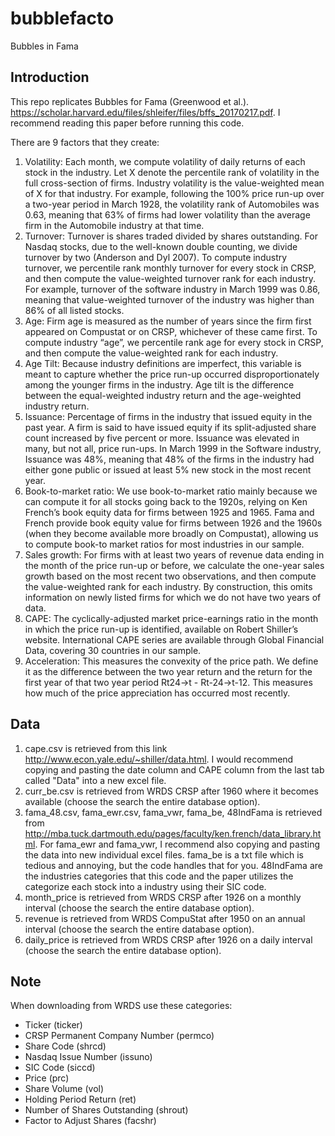 # bubblefacto
Bubbles in Fama

## Introduction
This repo replicates Bubbles for Fama (Greenwood et al.). https://scholar.harvard.edu/files/shleifer/files/bffs_20170217.pdf. I recommend reading this paper before running this code. 

There are 9 factors that they create:
1. Volatility: Each month, we compute volatility of daily returns of each stock in the industry. Let X denote the percentile rank of volatility in the full cross-section of firms. Industry volatility is the value-weighted mean of X for that industry. For example, following the 100% price run-up over a two-year period in March 1928, the volatility rank of Automobiles was 0.63, meaning that 63% of firms had lower volatility than the average firm in the Automobile industry at that time.
2. Turnover: Turnover is shares traded divided by shares outstanding. For Nasdaq stocks, due to the well-known double counting, we divide turnover by two (Anderson and Dyl 2007). To compute industry turnover, we percentile rank monthly turnover for every stock in CRSP, and then compute the value-weighted turnover rank for each industry. For example, turnover of the software industry in March 1999 was 0.86, meaning that value-weighted turnover of the industry was higher than 86% of all listed stocks.
3. Age: Firm age is measured as the number of years since the firm first appeared on Compustat or on CRSP, whichever of these came first. To compute industry “age”, we percentile rank age for every stock in CRSP, and then compute the value-weighted rank for each industry. 
4. Age Tilt: Because industry definitions are imperfect, this variable is meant to capture whether the price run-up occurred disproportionately among the younger firms in the industry. Age tilt is the difference between the equal-weighted industry return and the age-weighted industry return.
5. Issuance: Percentage of firms in the industry that issued equity in the past year. A firm is said to have issued equity if its split-adjusted share count increased by five percent or more. Issuance was elevated in many, but not all, price run-ups. In March 1999 in the Software industry, Issuance was 48%, meaning that 48% of the firms in the industry had either gone public or issued at least 5% new stock in the most recent year. 
6. Book-to-market ratio: We use book-to-market ratio mainly because we can compute it for all stocks going back to the 1920s, relying on Ken French’s book equity data for firms between 1925 and 1965. Fama and French provide book equity value for firms between 1926 and the 1960s (when they become available more broadly on Compustat), allowing us to compute book-to market ratios for most industries in our sample.
7. Sales growth: For firms with at least two years of revenue data ending in the month of the price run-up or before, we calculate the one-year sales growth based on the most recent two observations, and then compute the value-weighted rank for each industry. By construction, this omits information on newly listed firms for which we do not have two years of data.  
8. CAPE: The cyclically-adjusted market price-earnings ratio in the month in which the price run-up is identified, available on Robert Shiller’s website. International CAPE series are available through Global Financial Data, covering 30 countries in our sample. 
9. Acceleration: This measures the convexity of the price path. We define it as the difference between the two year return and the return for the first year of that two year period Rt24→t  - Rt-24→t-12. This measures how much of the price appreciation has occurred most recently. 

## Data
1. cape.csv is retrieved from this link http://www.econ.yale.edu/~shiller/data.html. I would recommend copying and pasting the date column and CAPE column from the last tab called "Data" into a new excel file.
2. curr_be.csv is retrieved from WRDS CRSP after 1960 where it becomes available (choose the search the entire database option).
3. fama_48.csv, fama_ewr.csv, fama_vwr, fama_be, 48IndFama is retrieved from http://mba.tuck.dartmouth.edu/pages/faculty/ken.french/data_library.html. For fama_ewr and fama_vwr, I recommend also copying and pasting the data into new individual excel files. fama_be is a txt file which is tedious and annoying, but the code handles that for you. 48IndFama are the industries categories that this code and the paper utilizes the categorize each stock into a industry using their SIC code.
4. month_price is retrieved from WRDS CRSP after 1926 on a monthly interval (choose the search the entire database option).
5. revenue is retrieved from WRDS CompuStat after 1950 on an annual interval (choose the search the entire database option).
6. daily_price is retrieved from WRDS CRSP after 1926 on a daily interval (choose the search the entire database option).

## Note
When downloading from WRDS use these categories:
- Ticker (ticker)
- CRSP Permanent Company Number (permco)
- Share Code (shrcd)
- Nasdaq Issue Number (issuno)
- SIC Code (siccd)
- Price (prc)
- Share Volume (vol)
- Holding Period Return (ret)
- Number of Shares Outstanding (shrout)
- Factor to Adjust Shares (facshr)
